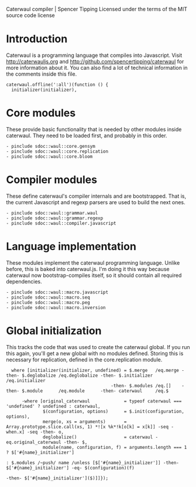 Caterwaul compiler | Spencer Tipping
Licensed under the terms of the MIT source code license

# Introduction

Caterwaul is a programming language that compiles into Javascript. Visit http://caterwauljs.org and http://github.com/spencertipping/caterwaul for more information about it. You can also find
a lot of technical information in the comments inside this file.

    caterwaul.offline(':all')(function () {
      initializer(initializer),

# Core modules

These provide basic functionality that is needed by other modules inside caterwaul. They need to be loaded first, and probably in this order.

    - pinclude sdoc::waul::core.gensym
    - pinclude sdoc::waul::core.replication
    - pinclude sdoc::waul::core.bloom

# Compiler modules

These define caterwaul's compiler internals and are bootstrapped. That is, the current Javascript and regexp parsers are used to build the next ones.

    - pinclude sdoc::waul::grammar.waul
    - pinclude sdoc::waul::grammar.regexp
    - pinclude sdoc::waul::compiler.javascript

# Language implementation

These modules implement the caterwaul programming language. Unlike before, this is baked into caterwaul.js. I'm doing it this way because caterwaul now bootstrap-compiles itself, so it should
contain all required dependencies.

    - pinclude sdoc::waul::macro.javascript
    - pinclude sdoc::waul::macro.seq
    - pinclude sdoc::waul::macro.peg
    - pinclude sdoc::waul::macro.inversion

# Global initialization

This tracks the code that was used to create the caterwaul global. If you run this again, you'll get a new global with no modules defined. Storing this is necessary for replication, defined in
the core.replication module.

      where [initializer(initializer, undefined) = $.merge   /eq.merge -then- $.deglobalize /eq.deglobalize -then- $.initializer /eq.initializer
                                            -then- $.modules /eq.[]    -then- $.module      /eq.module      -then- caterwaul     /eq.$

          -where [original_caterwaul             = typeof caterwaul === 'undefined' ? undefined : caterwaul,
                  $(configuration, options)      = $.init(configuration, options),
                  merge(o, xs = arguments)       = Array.prototype.slice.call(xs, 1) *![x %k*!k[o[k] = x[k]] -seq -when.x] -seq -then- o,
                  deglobalize()                  = caterwaul -eq.original_caterwaul -then- $,
                  module(name, configuration, f) = arguments.length === 1 ? $['#{name}_initializer']
                                                                          : $.modules /~push/ name /unless [$['#{name}_initializer']] -then- $['#{name}_initializer'] -eq- $(configuration)(f)
                                                                                                                                      -then- $['#{name}_initializer']($)]]});